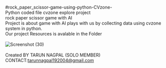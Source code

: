 #rock_paper_scissor-game-using-python-CVzone-
<br>
Python coded file cvzone explore project 
<br>
rock paper scissor game with AI
<br>
Project is about game with AI plays with us by collecting data using cvzone system in python.
<br>
Our project Resources is avalable in the Folder
<br><br>
![Screenshot (30)](https://github.com/Tarunnagpal7/TezAsia-2k23/assets/116642663/96771a2c-7fda-452b-a221-da38e0ca5975)
<br><br>
Created BY TARUN NAGPAL (SOLO MEMBER)
<br>
CONTACT:tarunnagpal192004@gmail.com
